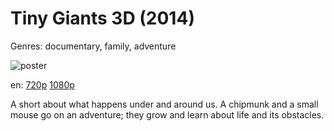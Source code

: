 # Tiny Giants 3D (2014)

Genres: documentary, family, adventure

![poster](http://image.tmdb.org/t/p/w500/5tEAqJKMulpeclfWu9i2Iw3Slgf.jpg)

en:
  [720p](magnet:?xt=urn:btih:4AAB35216F5BFADD35E9A7A29EC1C3FE6E214409&tr=udp://glotorrents.pw:6969/announce&tr=udp://tracker.opentrackr.org:1337/announce&tr=udp://torrent.gresille.org:80/announce&tr=udp://tracker.openbittorrent.com:80&tr=udp://tracker.coppersurfer.tk:6969&tr=udp://tracker.leechers-paradise.org:6969&tr=udp://p4p.arenabg.ch:1337&tr=udp://tracker.internetwarriors.net:1337)
  [1080p](magnet:?xt=urn:btih:C0C9B7EFDE444FF9D4AFF5742F9B58703AECAB8B&tr=udp://glotorrents.pw:6969/announce&tr=udp://tracker.opentrackr.org:1337/announce&tr=udp://torrent.gresille.org:80/announce&tr=udp://tracker.openbittorrent.com:80&tr=udp://tracker.coppersurfer.tk:6969&tr=udp://tracker.leechers-paradise.org:6969&tr=udp://p4p.arenabg.ch:1337&tr=udp://tracker.internetwarriors.net:1337)
  


A short about what happens under and around us. A chipmunk and a small mouse go on an adventure; they grow and learn about life and its obstacles.